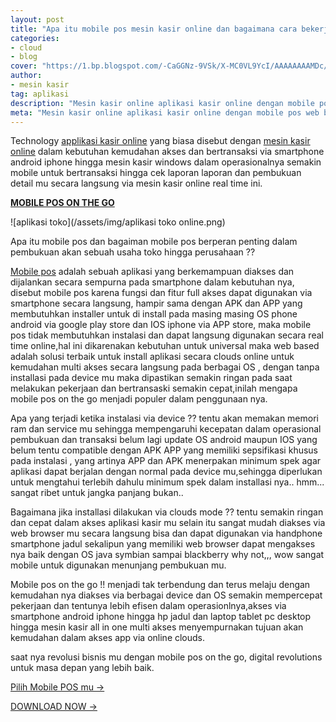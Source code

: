 ```yaml
---
layout: post
title: "Apa itu mobile pos mesin kasir online dan bagaimana cara bekerja nya ??"
categories:
- cloud
- blog
cover: "https://1.bp.blogspot.com/-CaGGNz-9VSk/X-MC0VL9YcI/AAAAAAAAMDc/3FvrjM18IuwZ5f7LRWJmRPuPc-L3eoZrwCLcBGAsYHQ/s626/apl.jpg"
author:
- mesin kasir
tag: aplikasi
description: "Mesin kasir online aplikasi kasir online dengan mobile pos web based technology"
meta: "Mesin kasir online aplikasi kasir online dengan mobile pos web based technology"
---
```

Technology [applikasi kasir online]({{page.url}}) yang biasa disebut dengan [mesin kasir online]({{page.url}}) dalam kebutuhan kemudahan akses dan bertransaksi via smartphone android iphone hingga mesin kasir windows dalam operasionalnya semakin mobile untuk bertransaksi hingga cek laporan laporan dan pembukuan detail mu secara langsung via mesin kasir online real time ini. 


**[MOBILE POS ON THE GO]({{page.url}})**

 ![aplikasi toko](/assets/img/aplikasi toko online.png)

Apa itu mobile pos dan bagaiman mobile pos berperan penting dalam pembukuan akan sebuah usaha toko hingga perusahaan ??

[Mobile pos]({{page.url}}) adalah sebuah aplikasi yang berkemampuan diakses dan dijalankan secara sempurna pada smartphone dalam kebutuhan nya, disebut mobile pos karena fungsi dan fitur full akses dapat digunakan via smartphone secara langsung, hampir sama dengan APK dan APP yang membutuhkan installer untuk di install pada masing masing OS phone android via google play store dan IOS iphone via APP store, maka mobile pos tidak membutuhkan instalasi dan dapat langsung digunakan secara real time online,hal ini dikarenakan kebutuhan untuk universal maka web based adalah solusi terbaik untuk install aplikasi secara clouds online untuk kemudahan multi akses secara langsung pada berbagai OS , dengan tanpa installasi pada device mu maka dipastikan semakin ringan pada saat melakukan pekerjaan dan bertransaski semakin cepat,inilah mengapa mobile pos on the go menjadi populer dalam penggunaan nya.

Apa yang terjadi ketika instalasi via device ?? tentu akan memakan memori ram dan service mu sehingga mempengaruhi kecepatan dalam operasional pembukuan dan transaksi belum lagi update OS android maupun IOS yang belum tentu compatible dengan APK APP yang memiliki sepsifikasi khusus pada instalasi , yang artinya APP dan APK menerpakan minimum spek agar aplikasi dapat berjalan dengan normal pada device mu,sehingga diperlukan untuk mengtahui terlebih dahulu minimum spek dalam installasi nya.. hmm... sangat ribet untuk jangka panjang bukan..

Bagaimana jika installasi dilakukan via clouds mode ?? tentu semakin ringan dan cepat dalam akses aplikasi kasir mu selain itu sangat mudah diakses via web browser mu secara langsung bisa dan dapat digunakan via handphone smartphone jadul sekalipun yang memiliki web browser dapat mengakses nya baik dengan OS java symbian sampai blackberry why not,,, wow sangat mobile untuk digunakan menunjang pembukuan mu.

Mobile pos on the go !! menjadi tak terbendung dan terus melaju dengan kemudahan nya diakses via berbagai device dan OS semakin mempercepat pekerjaan dan tentunya lebih efisen dalam operasionlnya,akses via smartphone android iphone hingga hp jadul dan laptop tablet pc desktop hingga mesin kasir all in one multi akses menyempurnakan tujuan akan kemudahan dalam akses app via online clouds.

saat nya revolusi bisnis mu dengan mobile pos on the go, digital revolutions untuk masa depan yang lebih baik.

[Pilih Mobile POS mu →](/app)





[DOWNLOAD NOW →](https://mesinkasir.github.io/e-catalog/Mobile%20POS%20on%20the%20Go.pdf)